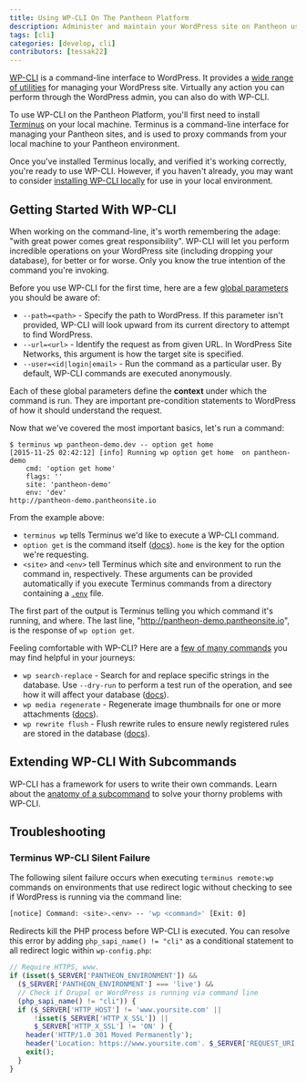```yaml
---
title: Using WP-CLI On The Pantheon Platform
description: Administer and maintain your WordPress site on Pantheon using the command-line.
tags: [cli]
categories: [develop, cli]
contributors: [tessak22]
---
```


[WP-CLI](http://wp-cli.org/) is a command-line interface to WordPress. It provides a [wide range of utilities](http://wp-cli.org/commands/) for managing your WordPress site. Virtually any action you can perform through the WordPress admin, you can also do with WP-CLI.

To use WP-CLI on the Pantheon Platform, you'll first need to install [Terminus](/docs/terminus/) on your local machine. Terminus is a command-line interface for managing your Pantheon sites, and is used to proxy commands from your local machine to your Pantheon environment.

Once you've installed Terminus locally, and verified it's working correctly, you're ready to use WP-CLI. However, if you haven't already, you may want to consider [installing WP-CLI locally](http://wp-cli.org/#install) for use in your local environment.

## Getting Started With WP-CLI

When working on the command-line, it's worth remembering the adage: "with great power comes great responsibility". WP-CLI will let you perform incredible operations on your WordPress site (including dropping your database), for better or for worse. Only you know the true intention of the command you're invoking.

Before you use WP-CLI for the first time, here are a few [global parameters](http://wp-cli.org/config/) you should be aware of:

* `--path=<path>` - Specify the path to WordPress. If this parameter isn't provided, WP-CLI will look upward from its current directory to attempt to find WordPress.
* `--url=<url>` - Identify the request as from given URL. In WordPress Site Networks, this argument is how the target site is specified.
* `--user=<id|login|email>` - Run the command as a particular user. By default, WP-CLI commands are executed anonymously.

Each of these global parameters define the **context** under which the command is run. They are important pre-condition statements to WordPress of how it should understand the request.

Now that we've covered the most important basics, let's run a command:

    $ terminus wp pantheon-demo.dev -- option get home
    [2015-11-25 02:42:12] [info] Running wp option get home  on pantheon-demo
        cmd: 'option get home'
        flags: ''
        site: 'pantheon-demo'
        env: 'dev'
    http://pantheon-demo.pantheonsite.io

From the example above:

* `terminus wp` tells Terminus we'd like to execute a WP-CLI command.
* `option get` is the command itself ([docs](http://wp-cli.org/commands/option/get/)). `home` is the key for the option we're requesting.
* `<site>` and `<env>` tell Terminus which site and environment to run the command in, respectively. These arguments can be provided automatically if you execute Terminus commands from a directory containing a [`.env`](https://github.com/pantheon-systems/cli/blob/master/.env.example) file.

The first part of the output is Terminus telling you which command it's running, and where. The last line, "http://pantheon-demo.pantheonsite.io", is the response of `wp option get`.

Feeling comfortable with WP-CLI? Here are a [few of many commands](http://wp-cli.org/commands/) you may find helpful in your journeys:

* `wp search-replace` - Search for and replace specific strings in the database. Use `--dry-run` to perform a test run of the operation, and see how it will affect your database ([docs](http://wp-cli.org/commands/search-replace/)).
* `wp media regenerate` - Regenerate image thumbnails for one or more attachments ([docs](http://wp-cli.org/commands/media/regenerate/)).
* `wp rewrite flush` - Flush rewrite rules to ensure newly registered rules are stored in the database ([docs](http://wp-cli.org/commands/rewrite/flush/)).

## Extending WP-CLI With Subcommands

WP-CLI has a framework for users to write their own commands. Learn about the [anatomy of a subcommand](https://github.com/wp-cli/wp-cli/wiki/Commands-Cookbook#anatomy) to solve your thorny problems with WP-CLI.


## Troubleshooting

### Terminus WP-CLI Silent Failure
The following silent failure occurs when executing `terminus remote:wp` commands on environments that use redirect logic without checking to see if WordPress is running via the command line:

```bash
[notice] Command: <site>.<env> -- 'wp <command>' [Exit: 0]
```

Redirects kill the PHP process before WP-CLI is executed. You can resolve this error by adding `php_sapi_name() != "cli"` as a conditional statement to all redirect logic within `wp-config.php`:

```php
// Require HTTPS, www.
if (isset($_SERVER['PANTHEON_ENVIRONMENT']) &&
  ($_SERVER['PANTHEON_ENVIRONMENT'] === 'live') &&
  // Check if Drupal or WordPress is running via command line
  (php_sapi_name() != "cli")) {
  if ($_SERVER['HTTP_HOST'] != 'www.yoursite.com' ||
      !isset($_SERVER['HTTP_X_SSL']) ||
      $_SERVER['HTTP_X_SSL'] != 'ON' ) {
    header('HTTP/1.0 301 Moved Permanently');
    header('Location: https://www.yoursite.com'. $_SERVER['REQUEST_URI']);
    exit();
  }
}
```

